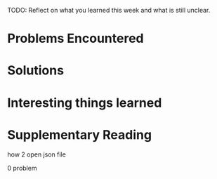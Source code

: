 TODO: Reflect on what you learned this week and what is still unclear.

# Problems Encountered

# Solutions

# Interesting things learned

# Supplementary Reading

how 2 open json file

0 problem
